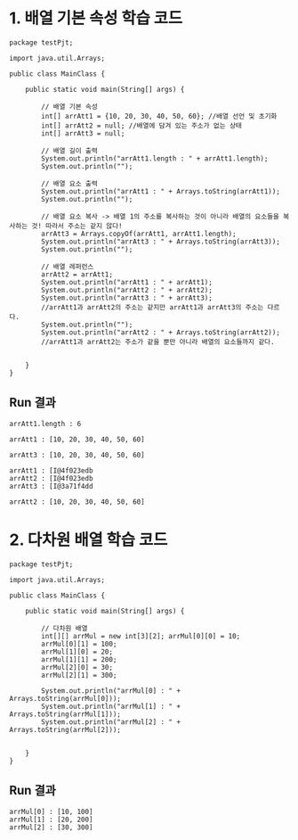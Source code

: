 # 1. 배열 기본 속성 학습 코드
	
	package testPjt;
	
	import java.util.Arrays;
	
	public class MainClass {
	
		public static void main(String[] args) {
			
			// 배열 기본 속성 
			int[] arrAtt1 = {10, 20, 30, 40, 50, 60}; //배열 선언 및 초기화 
		    int[] arrAtt2 = null; //배열에 담겨 있는 주소가 없는 상태  
		    int[] arrAtt3 = null;
		    
		    // 배열 길이 출력 
		    System.out.println("arrAtt1.length : " + arrAtt1.length);
		    System.out.println("");
		    
		    // 배열 요소 출력 
		    System.out.println("arrAtt1 : " + Arrays.toString(arrAtt1));
		    System.out.println("");
		    
		    // 배열 요소 복사 -> 배열 1의 주소를 복사하는 것이 아니라 배열의 요소들을 복사하는 것! 따라서 주소는 같지 않다!
		    arrAtt3 = Arrays.copyOf(arrAtt1, arrAtt1.length);
		    System.out.println("arrAtt3 : " + Arrays.toString(arrAtt3));
		    System.out.println("");
		    
	        // 배열 레퍼런스 
		    arrAtt2 = arrAtt1;
		    System.out.println("arrAtt1 : " + arrAtt1);
		    System.out.println("arrAtt2 : " + arrAtt2);
		    System.out.println("arrAtt3 : " + arrAtt3);
		    //arrAtt1과 arrAtt2의 주소는 같지만 arrAtt1과 arrAtt3의 주소는 다르다.
		    System.out.println("");
		    System.out.println("arrAtt2 : " + Arrays.toString(arrAtt2));
		    //arrAtt1과 arrAtt2는 주소가 같을 뿐만 아니라 배열의 요소들까지 같다.
	 	   
	 	    
		}
	}
	
## Run 결과
	arrAtt1.length : 6
	
	arrAtt1 : [10, 20, 30, 40, 50, 60]
	
	arrAtt3 : [10, 20, 30, 40, 50, 60]
	
	arrAtt1 : [I@4f023edb
	arrAtt2 : [I@4f023edb
	arrAtt3 : [I@3a71f4dd
	
	arrAtt2 : [10, 20, 30, 40, 50, 60]




# 2. 다차원 배열 학습 코드

	package testPjt;
	
	import java.util.Arrays;
	
	public class MainClass {
	
		public static void main(String[] args) {
			
			// 다차원 배열
			int[][] arrMul = new int[3][2]; arrMul[0][0] = 10;
			arrMul[0][1] = 100;
			arrMul[1][0] = 20;
			arrMul[1][1] = 200;
			arrMul[2][0] = 30;
			arrMul[2][1] = 300;
			       
			System.out.println("arrMul[0] : " + Arrays.toString(arrMul[0])); 
			System.out.println("arrMul[1] : " + Arrays.toString(arrMul[1])); 
			System.out.println("arrMul[2] : " + Arrays.toString(arrMul[2]));
	 	   
	 	    
		}
	}

## Run 결과
	arrMul[0] : [10, 100]
	arrMul[1] : [20, 200]
	arrMul[2] : [30, 300]
